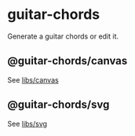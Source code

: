 # guitar-chords

Generate a guitar chords or edit it.

## @guitar-chords/canvas

See [libs/canvas](https://github.com/capricorncd/guitar-chords/tree/main/libs/canvas)

## @guitar-chords/svg

See [libs/svg](https://github.com/capricorncd/guitar-chords/tree/main/libs/svg)
